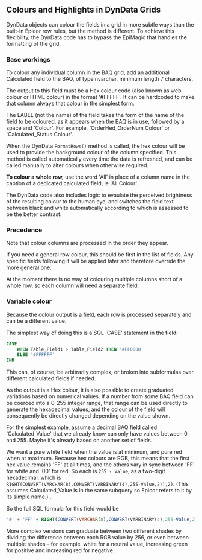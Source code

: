 ## Colours and Highlights in DynData Grids

DynData objects can colour the fields in a grid in more subtle ways than the built-in Epicor row rules, but the method is different. To achieve this flexibility, the DynData code has to bypass the EpiMagic that handles the formatting of the grid.  

### Base workings  

To colour any individual column in the BAQ grid, add an additional Calculated field to the BAQ, of type nvarchar, minimum length 7 characters.  

The output to this field must be a Hex colour code (also known as web colour or HTML colour) in the format '#FFFFF'. It can be hardcoded to make that column always that colour in the simplest form.  

The LABEL (not the name) of the field takes the form of the name of the field to be coloured, as it appears when the BAQ is in use, followed by a space and 'Colour'. For example, 'OrderHed_OrderNum Colour' or 'Calculated_Status Colour'.  

When the DynData `FormatRows()` method is called, the hex colour will be used to provide the background colour of the column specified. This method is called automatically every time the data is refreshed, and can be called manually to alter colours when otherwise required.  

**To colour a whole row,** use the word 'All' in place of a column name in the caption of a dedicated calculated field, ie 'All Colour'.  

The DynData code also includes logic to evaulate the perceived brightness of the resulting colour to the human eye, and switches the field text between black and white automatically according to which is assessed to be the better contrast.

### Precedence  

Note that colour columns are processed in the order they appear.  

If you need a general row colour, this should be first in the list of fields. Any specific fields following it will be applied later and therefore override the more general one.  

At the moment there is no way of colouring multiple columns short of a whole row, so each column will need a separate field.  

### Variable colour  

Because the colour output is a field, each row is processed separately and can be a different value.  

The simplest way of doing this is a SQL 'CASE' statement in the field:

```sql
CASE
    WHEN Table_Field1 > Table_Field2 THEN '#FF0000'
    ELSE '#FFFFFF'
END
```

This can, of course, be arbitrarily complex, or broken into subformulas over different calculated fields if needed.  

As the output is a Hex colour, it is also possible to create graduated variations based on numerical values. If a number from some BAQ field can be coerced into a 0-255 integer range, that range can be used directly to generate the hexadecimal values, and the colour of the field will consequently be directly changed depending on the value shown.  

For the simplest example, assume a decimal BAQ field called 'Calculated_Value' that we already know can only have values between 0 and 255. Maybe it's already based on another set of fields.  

We want a pure white field when the value is at minimum, and pure red when at maximum. Because hex colours are RGB, this means that the first hex value remains 'FF' at all times, and the others vary in sync between 'FF' for white and '00' for red. So each is `255 - Value`, as a two-digit hexadecimal, which is `RIGHT(CONVERT(VARCHAR(8),CONVERT(VARBINARY(4),255-Value,2)),2)`. (This assumes Calculated_Value is in the same subquery so Epicor refers to it by its simple name.) . 

So the full SQL formula for this field would be

```sql
'#' + 'FF' + RIGHT(CONVERT(VARCHAR(8),CONVERT(VARBINARY(4),255-Value,2)),2) + RIGHT(CONVERT(VARCHAR(8),CONVERT(VARBINARY(4),255-Value,2)),2)
```

More complex versions can graduate between two different shades by dividing the difference between each RGB value by 256, or even between multiple shades – for example, white for a neutral value, increasing green for positive and increasing red for negative.